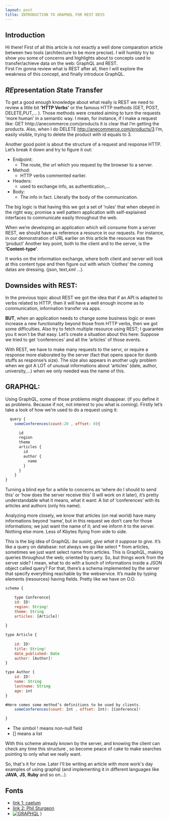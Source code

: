 ```yaml
---
layout: post
title: INTRODUCTION TO GRAPHQL FOR REST DEVS
---
```


## Introduction
  Hi there! 
  First of all this article is not exactly a well done comparation article between two tools (architecture to be more precise). I will
  humbly try to show you some of concerns and highlights about to concepts used to transfer/achieve data on the web: GraphQL and REST.  
  First I'm gonna review what is REST after all, then I will explore the weakness of this concept, and finally introduce GraphQL.
  
## *RE*presentation *S*tate *T*ransfer
  To get a good enough knowledge about what really is REST we need to review a little bit **'HTTP Verbs'** or the famous HTTP methods
  (GET, POST, DELETE,PUT,... ). Those methods were created aiming to turn the requests 'more human' in a semantic way. I mean, for instance,
  if I make a request like: GET hhtp://anecommerce.com/products it is clear that I’m getting the products. Also, when I do DELETE http://anecommerce.com/products/3 I’m, easily visible, trying to delete the product with id equals to 3.

Another good point is about the structure of a request and response HTTP. Let’s break it down and try to figure it out:
- Endpoint: 
  - The route, the url which you request by the browser to a server.
- Method: 
  - HTTP verbs commented earlier.
- Headers: 
  - used to exchange info, as authentication,...
- Body: 
  - The info in fact. Literally the body of the communication.
	
The big logic is that having this we got a set of ‘rules’ that when obeyed in the right way, promise a well pattern application with self-explained interfaces to communicate easily throughout the web.
  
  When we’re developing an application which will consume from a server REST, we should have as reference a resource in our requests. For instance, in our demonstration of URL earlier on this article the resource was the ‘product’ 
Another key point, both to the client and to the server, is the **‘Content-type’**. 

It works on the information exchange, where  both client and server will look at this content type and then figure out with  which ‘clothes’ the coming datas are dressing. (json, text,xml ...).


## Downsides with REST:
	
In the previous topic about REST we got the idea that if an API is adapted to verbs related to HTTP, then it will have a well enough income as to communication, information transfer via apps. 

**BUT**, when an application needs to change some business logic or even increase a new functionality beyond those from HTTP verbs, then we got some difficulties. Also try to fetch multiple resource using REST; I guarantee you it won´t be that easy. 
Let’s create a situation about this here: Suppose we tried to get ‘conferences’ and all the ‘articles’ of those events. 

With REST, we have to make many requests to the servr, or require a response more elaborated by the server (fact that opens space for dumb stuffs as response’s size). The size also appears in another ugly problem when we got A LOT of unusual informations about ‘articles’ (date, author, university,...) when we only needed was the name of this.                                                                                                                                                                                                                                                                                                                                                                                                

## GRAPHQL:
	
Using GraphQL, some of those problems might disappear. (if you define it as problems. Because if not, not interest to you what is coming).
Firstly let’s take a look of how we’re used to do a request using it:

```javascript
  query {
    someConferences(count:20 , offset: 0){

      id
      region
      theme
      articles {
        id
        author {
          name
        }
      }
    }
}
```
Turning a blind eye for a while to concerns as ‘where do I should to send this’ or ‘how does the server receive this’ (I will work on it later), it’s pretty understandable what it means, what it want: A list of ‘conferences’ with its articles and authors (only his name).

Analyzing more closely, we know that articles (on real world) have many informations beyond ‘name’, but in this request we don’t care for those informations; we just want the name of it; and we inform it to the server. 
Nothing else more. Less of Kbytes flying from side to side.

This is the big idea of GraphQL: *be susint, give what it suppose to give*. It’s like a query on database: not always we go like select * from articles, sometimes we just want select name from articles.  This is GraphQL, making queries throughout the web; oriented by query.
So, but things work from the server side? I mean, what to do with a bunch of informations inside a JSON object called query? For that, there’s a schema implemented by the server that specify everything reachable by the webservice. It’s made by typing elements (resources) having fields. Pretty like we have on O.O.

```javascript
schema {

	type Conference{
	id: ID!
	region: String!
	theme: String
	articles: [Article]!	
	
}

type Article {
	
	id: ID!
	title: String!
	date_published: Date
	author: [Author]!
}

type Author {
	id: ID!
	name: String
	lastname: String
	age: int
}

#Here comes some method’s definitions to be used by clients.
	someConferences(count: Int , offset: Int): [Conference]!	

}
```

* The simbol ! means non-null field 
* [] means a list

With this scheme already known by the server, and knowing the client can check any time this structure , so become peace of cake to make searches pointing to only what we really want.

So, that's it for now. Later I'll be writing an article with more work's day examples of using graphql (and implementing it in different languages like **JAVA**, **JS**, **Ruby** and so on...).

## Fonts
* [link 1: caelum](http://blog.caelum.com.br/todo-o-poder-emana-do-cliente-explorando-uma-api-graphql/)
* [link 2: Phil Sturgeon](https://philsturgeon.uk/api/2017/01/24/graphql-vs-rest-overview/)
* [![GRAPHQL](http://img.youtube.com/vi/lAJWHHUz8_8&t=1s/0.jpg)](http://www.youtube.com/watch?v=lAJWHHUz8_8&t=1s)
)
